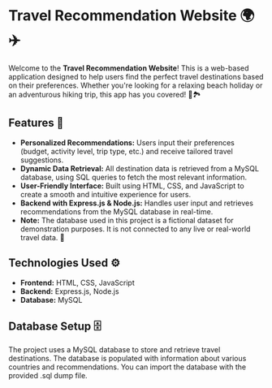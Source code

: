 # Travel Recommendation Website 🌍✈️

Welcome to the **Travel Recommendation Website**! This is a web-based application designed to help users find the perfect travel destinations based on their preferences. Whether you're looking for a relaxing beach holiday or an adventurous hiking trip, this app has you covered! 🌴🏞️

## Features 🚀
- **Personalized Recommendations:** Users input their preferences (budget, activity level, trip type, etc.) and receive tailored travel suggestions. 
- **Dynamic Data Retrieval:** All destination data is retrieved from a MySQL database, using SQL queries to fetch the most relevant information.
- **User-Friendly Interface:** Built using HTML, CSS, and JavaScript to create a smooth and intuitive experience for users.
- **Backend with Express.js & Node.js:** Handles user input and retrieves recommendations from the MySQL database in real-time.
- **Note:** The database used in this project is a fictional dataset for demonstration purposes. It is not connected to any live or real-world travel data. 🛑
  
## Technologies Used ⚙️
- **Frontend:** HTML, CSS, JavaScript
- **Backend:** Express.js, Node.js
- **Database:** MySQL

## Database Setup 🗄️
The project uses a MySQL database to store and retrieve travel destinations. The database is populated with information about various countries and recommendations. You can import the database with the provided .sql dump file.

